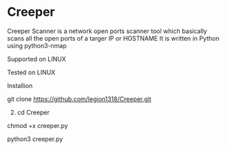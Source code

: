 # Creeper

Creeper Scanner is a network open ports scanner tool which
basically scans all the open ports of a targer IP or HOSTNAME
It is written in Python using python3-nmap

Supported on LINUX 

Tested on LINUX

Installion 

git clone https://github.com/legion1318/Creeper.git

2. cd Creeper

chmod +x creeper.py

python3 creeper.py

